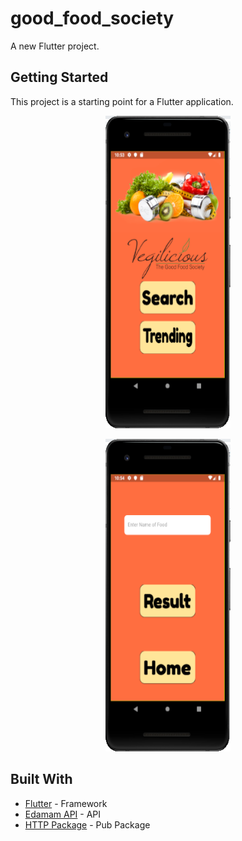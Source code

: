 # good_food_society

A new Flutter project.

## Getting Started

This project is a starting point for a Flutter application.

<p align="center">
  <img src="https://github.com/Srinivasan1983/good_food_society/blob/master/images/veg1.PNG" width="200" height="500"/>
</p>
<p align="center">
  <img src="https://github.com/Srinivasan1983/good_food_society/blob/master/images/veg2.PNG" width="200" height="500"/>
</p>

## Built With

* [Flutter](https://flutter.dev/) - Framework
* [Edamam API](https://www.edamam.com/) - API
* [HTTP Package](https://pub.dev/packages/http) - Pub Package
